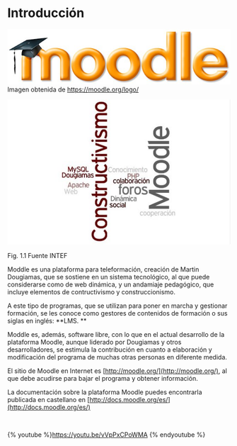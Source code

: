 
# Introducción


![](img/logo-1024x254.jpg)
Imagen obtenida de https://moodle.org/logo/


![](img/terminos4.jpg)

Fig. 1.1 Fuente INTEF

Moddle es una plataforma para teleformación, creación de Martin Dougiamas, que se sostiene en un sistema tecnológico, al que puede considerarse como de web dinámica, y un andamiaje pedagógico, que incluye elementos de contructivismo y construccionismo.

A este tipo de programas, que se utilizan para poner en marcha y gestionar formación, se les conoce como gestores de contenidos de formación o sus siglas en inglés: **LMS. **

Moddle es, además, software libre, con lo que en el actual desarrollo de la plataforma Moodle, aunque liderado por Dougiamas y otros desarrolladores, se estimula la contribución en cuanto a elaboración y modificación del programa de muchas otras personas en diferente medida.

El sitio de Moodle en Internet es [http://moodle.org/](http://moodle.org/), al que debe acudirse para bajar el programa y obtener información.

La documentación sobre la plataforma Moodle puedes encontrarla publicada en castellano en [http://docs.moodle.org/es/](http://docs.moodle.org/es/)

 


{% youtube %}https://youtu.be/vVpPxCPoWMA {% endyoutube %}

